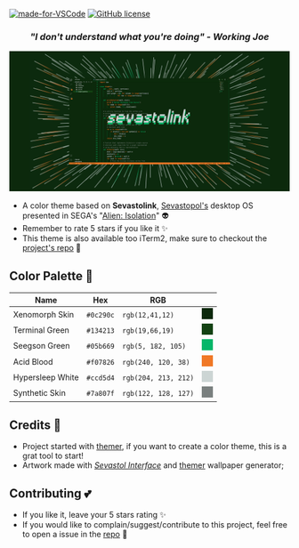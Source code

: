 
[![made-for-VSCode](https://img.shields.io/badge/Made%20for-VSCode-1f425f.svg)](https://code.visualstudio.com/)
[![GitHub license](https://img.shields.io/github/license/Naereen/StrapDown.js.svg)](https://github.com/Naereen/StrapDown.js/blob/master/LICENSE)

<center><h3><i>"I don't understand what you're doing" - Working Joe</i></h3></center>

![Sevastolink colort theme artwork](https://raw.githubusercontent.com/paulopacitti/sevastolink/master/design/artwork.png)

- A color theme based on **Sevastolink**, [Sevastopol's](https://alienanthology.fandom.com/wiki/Sevastopol_Station) desktop OS presented in SEGA's "[Alien: Isolation](https://en.wikipedia.org/wiki/Alien:_Isolation)" 👽
- Remember to rate 5 stars if you like it ✨
- This theme is also available too iTerm2, make sure to checkout the [project's repo](https://github.com/paulopacitti/sevastolink) 💾

## Color Palette 🎨

Name | Hex      | RGB  |  |   
---  | ---      | ---   | --- |
Xenomorph Skin  |`#0c290c` | `rgb(12,41,12)`   | ![Xenomorph Skin color](https://raw.githubusercontent.com/paulopacitti/sevastolink/master/design/colors/xenomorph-skin.png)
Terminal Green  |`#134213`      | `rgb(19,66,19)`    |![Terminal Green color](https://raw.githubusercontent.com/paulopacitti/sevastolink/master/design/colors/terminal-green.png)
Seegson Green   |`#05b669`       | `rgb(5, 182, 105)` | ![Seegson Green color](https://raw.githubusercontent.com/paulopacitti/sevastolink/master/design/colors/seegson-green.png)
Acid Blood      |`#f07826`       | `rgb(240, 120, 38)` | ![Acid Blood color](https://raw.githubusercontent.com/paulopacitti/sevastolink/master/design/colors/acid-blood.png)
Hypersleep White    |`#ccd5d4`       | `rgb(204, 213, 212)` | ![Hypersleep White color](https://raw.githubusercontent.com/paulopacitti/sevastolink/master/design/colors/hypersleep-white.png)
Synthetic Skin    |`#7a807f`       | `rgb(122, 128, 127)` | ![Hypersleep White color](https://raw.githubusercontent.com/paulopacitti/sevastolink/master/design/colors/synthetic-skin.png)

## Credits 🎥 
- Project started with [themer](https://github.com/mjswensen/themer), if you want to create a color theme, this is a grat tool to start!
- Artwork made with *[Sevastol Interface](https://www.dafont.com/sevastopol-interface.font)* and [themer](https://github.com/mjswensen/themer) wallpaper generator;

## Contributing 💕 
- If you like it, leave your 5 stars rating ✨
- If you would like to complain/suggest/contribute to this project, feel free to open a issue in the [repo](https://github.com/paulopacitti/sevastolink) 💟 